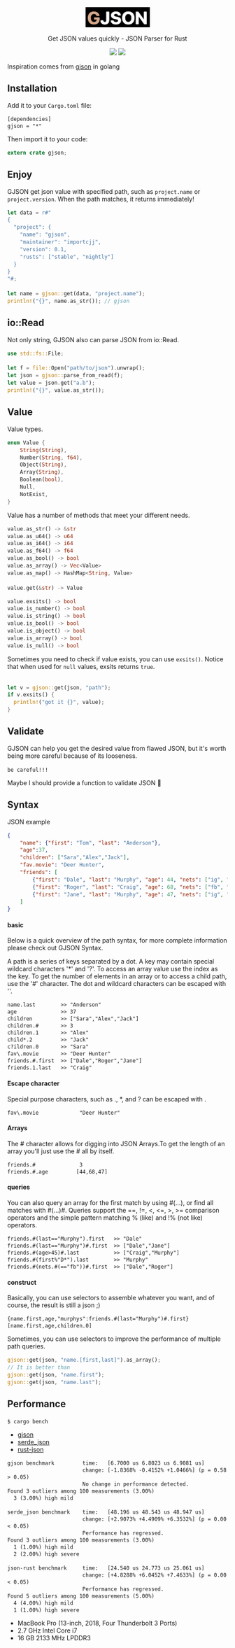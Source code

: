 <div align="center">
  <img alt="GJSON" src="logo.png">

  <p>Get JSON values quickly - JSON Parser for Rust</p>

  <a href="https://github.com/importcjj/gjson">
  <img src="https://travis-ci.com/importcjj/gjson2.svg?token=ZZrg3rRkUA8NUGrjEsU9&branch=master"></a>


  <a href="https://importcjj.github.io/rust-gjson-playground/">
  <img src="https://img.shields.io/badge/goto-playground-orange">

</a>


</div>

Inspiration comes from [gjson](https://github.com/tidwall/gjson) in golang

## Installation
Add it to your `Cargo.toml` file:
```
[dependencies]
gjson = "*"
```
Then import it to your code:
```rust
extern crate gjson;
```

## Enjoy

GJSON get json value with specified path, such as `project.name` or `project.version`. When the path matches, it returns immediately!

```rust
let data = r#"
{
  "project": {
    "name": "gjson",
    "maintainer": "importcjj",
    "version": 0.1,
    "rusts": ["stable", "nightly"]
  }
}
"#;

let name = gjson::get(data, "project.name");
println!("{}", name.as_str()); // gjson
```

## io::Read

Not only string, GJSON also can parse JSON from io::Read.

```rust
use std::fs::File;

let f = file::Open("path/to/json").unwrap();
let json = gjson::parse_from_read(f);
let value = json.get("a.b");
println!("{}", value.as_str());
```

## Value

Value types.
```rust
enum Value {
    String(String),
    Number(String, f64),
    Object(String),
    Array(String),
    Boolean(bool),
    Null,
    NotExist,
}
```

Value has a number of methods that meet your different needs.

```rust
value.as_str() -> &str
value.as_u64() -> u64
value.as_i64() -> i64
value.as_f64() -> f64
value.as_bool() -> bool
value.as_array() -> Vec<Value>
value.as_map() -> HashMap<String, Value>

value.get(&str) -> Value
```


```rust
value.exsits() -> bool
value.is_number() -> bool
value.is_string() -> bool
value.is_bool() -> bool
value.is_object() -> bool
value.is_array() -> bool
value.is_null() -> bool
```

Sometimes you need to check if value exists, you can use `exsits()`. Notice that when used for `null` values, exsits returns `true`.

```rust

let v = gjson::get(json, "path");
if v.exsits() {
  println!("got it {}", value);
}
```

## Validate

GJSON can help you get the desired value from flawed JSON, but it's worth being more careful because of its looseness.

`be careful!!!`

Maybe I should provide a function to validate JSON 🤔

## Syntax

JSON example

```json
{
    "name": {"first": "Tom", "last": "Anderson"},
    "age":37,
    "children": ["Sara","Alex","Jack"],
    "fav.movie": "Deer Hunter",
    "friends": [
        {"first": "Dale", "last": "Murphy", "age": 44, "nets": ["ig", "fb", "tw"]},
        {"first": "Roger", "last": "Craig", "age": 68, "nets": ["fb", "tw"]},
        {"first": "Jane", "last": "Murphy", "age": 47, "nets": ["ig", "tw"]}
    ]
}
```

#### basic
Below is a quick overview of the path syntax, for more complete information please check out GJSON Syntax.

A path is a series of keys separated by a dot. A key may contain special wildcard characters '*' and '?'. To access an array value use the index as the key. To get the number of elements in an array or to access a child path, use the '#' character. The dot and wildcard characters can be escaped with '\'.

```
name.last        >> "Anderson"
age              >> 37
children         >> ["Sara","Alex","Jack"]
children.#       >> 3
children.1       >> "Alex"
child*.2         >> "Jack"
c?ildren.0       >> "Sara"
fav\.movie       >> "Deer Hunter"
friends.#.first  >> ["Dale","Roger","Jane"]
friends.1.last   >> "Craig"
```

#### Escape character
Special purpose characters, such as ., *, and ? can be escaped with \.

```
fav\.movie             "Deer Hunter"
```

#### Arrays
The # character allows for digging into JSON Arrays.To get the length of an array you'll just use the # all by itself.

```
friends.#              3
friends.#.age         [44,68,47]
```

#### queries
You can also query an array for the first match by using #(...), or find all matches with #(...)#. Queries support the ==, !=, <, <=, >, >= comparison operators and the simple pattern matching % (like) and !% (not like) operators.

```
friends.#(last=="Murphy").first   >> "Dale"
friends.#(last=="Murphy")#.first  >> ["Dale","Jane"]
friends.#(age>45)#.last           >> ["Craig","Murphy"]
friends.#(first%"D*").last        >> "Murphy"
friends.#(nets.#(=="fb"))#.first  >> ["Dale","Roger"]
```

#### construct
Basically, you can use selectors to assemble whatever you want, and of course, the result is still a json ;)


```
{name.first,age,"murphys":friends.#(last="Murphy")#.first}
[name.first,age,children.0]
```

Sometimes, you can use selectors to improve the performance of multiple path queries.

```rust
gjson::get(json, "name.[first,last]").as_array();
// It is better than
gjson::get(json, "name.first"); 
gjson::get(json, "name.last");
```


## Performance

`$ cargo bench`

* [gjson](https://github.com/importcjj/gjson)
* [serde_json](https://github.com/serde-rs/json)
* [rust-json](https://github.com/maciejhirsz/json-rust)

```
gjson benchmark         time:   [6.7000 us 6.8023 us 6.9081 us]                             
                        change: [-1.8368% -0.4152% +1.0466%] (p = 0.58 > 0.05)
                        No change in performance detected.
Found 3 outliers among 100 measurements (3.00%)
  3 (3.00%) high mild

serde_json benchmark    time:   [48.196 us 48.543 us 48.947 us]                                  
                        change: [+2.9073% +4.4909% +6.3532%] (p = 0.00 < 0.05)
                        Performance has regressed.
Found 3 outliers among 100 measurements (3.00%)
  1 (1.00%) high mild
  2 (2.00%) high severe

json-rust benchmark     time:   [24.540 us 24.773 us 25.061 us]                                 
                        change: [+4.8288% +6.0452% +7.4633%] (p = 0.00 < 0.05)
                        Performance has regressed.
Found 5 outliers among 100 measurements (5.00%)
  4 (4.00%) high mild
  1 (1.00%) high severe
```

* MacBook Pro (13-inch, 2018, Four Thunderbolt 3 Ports)
* 2.7 GHz Intel Core i7
* 16 GB 2133 MHz LPDDR3